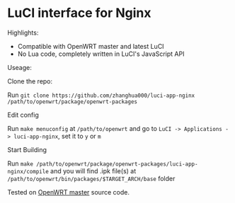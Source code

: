 # LuCI interface for Nginx

Highlights:

- Compatible with OpenWRT master and latest LuCI
- No Lua code, completely written in LuCI's JavaScript API

Useage:

Clone the repo:

Run `git clone https://github.com/zhanghua000/luci-app-nginx /path/to/openwrt/package/openwrt-packages`

Edit config

Run `make menuconfig` at `/path/to/openwrt` and go to `LuCI -> Applications -> luci-app-nginx`, set it to `y` or `m`

Start Building

Run `make /path/to/openwrt/package/openwrt-packages/luci-app-nginx/compile` and you will find .ipk file(s) at `/path/to/openwrt/bin/packages/$TARGET_ARCH/base` folder

Tested on [OpenWRT master](https://github.com/openwrt/openwrt) source code.
